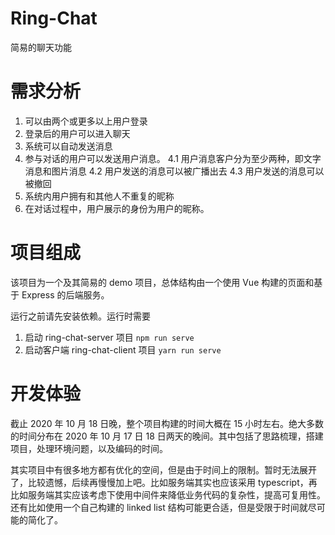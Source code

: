 # Ring-Chat

简易的聊天功能

# 需求分析

1. 可以由两个或更多以上用户登录
2. 登录后的用户可以进入聊天
3. 系统可以自动发送消息
4. 参与对话的用户可以发送用户消息。
   4.1 用户消息客户分为至少两种，即文字消息和图片消息
   4.2 用户发送的消息可以被广播出去
   4.3 用户发送的消息可以被撤回
5. 系统内用户拥有和其他人不重复的昵称
6. 在对话过程中，用户展示的身份为用户的昵称。

# 项目组成

该项目为一个及其简易的 demo 项目，总体结构由一个使用 Vue 构建的页面和基于 Express 的后端服务。

运行之前请先安装依赖。运行时需要

1. 启动 ring-chat-server 项目 `npm run serve`
2. 启动客户端 ring-chat-client 项目 `yarn run serve`

# 开发体验

截止 2020 年 10 月 18 日晚，整个项目构建的时间大概在 15 小时左右。绝大多数的时间分布在 2020 年 10 月 17 日 18 日两天的晚间。其中包括了思路梳理，搭建项目，处理环境问题，以及编码的时间。

其实项目中有很多地方都有优化的空间，但是由于时间上的限制。暂时无法展开了，比较遗憾，后续再慢慢加上吧。比如服务端其实也应该采用 typescript，再比如服务端其实应该考虑下使用中间件来降低业务代码的复杂性，提高可复用性。还有比如使用一个自己构建的 linked list 结构可能更合适，但是受限于时间就尽可能的简化了。

